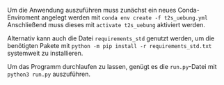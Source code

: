 Um die Anwendung auszuführen muss zunächst ein neues Conda-Enviroment angelegt werden mit `conda env create -f t2s_uebung.yml`  
Anschließend muss dieses mit `activate t2s_uebung` aktiviert werden.  

Alternativ kann auch die Datei `requirements_std` genutzt werden, um die benötigten Pakete mit `python -m pip install -r requirements_std.txt` systemweit zu installieren.

Um das Programm durchlaufen zu lassen, genügt es die `run.py`-Datei mit `python3 run.py` auszuführen.